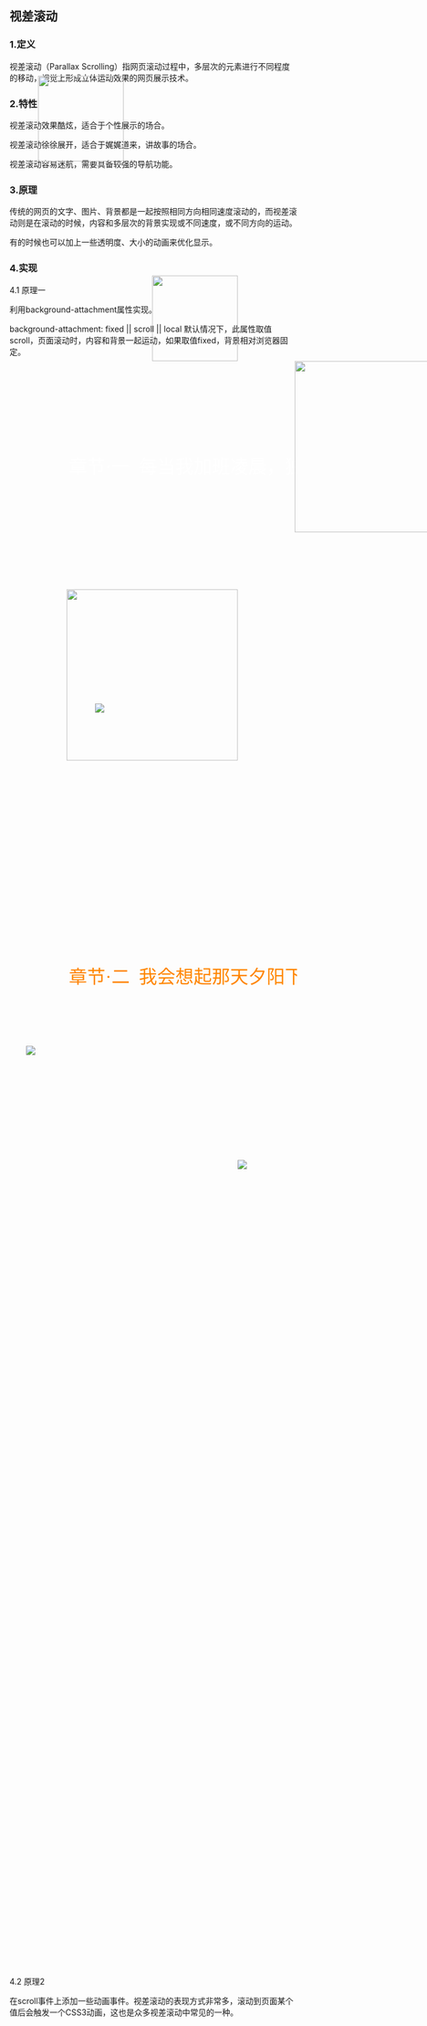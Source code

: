 ## 视差滚动
### 1.定义
视差滚动（Parallax Scrolling）指网页滚动过程中，多层次的元素进行不同程度的移动，视觉上形成立体运动效果的网页展示技术。

### 2.特性

视差滚动效果酷炫，适合于个性展示的场合。

视差滚动徐徐展开，适合于娓娓道来，讲故事的场合。

视差滚动容易迷航，需要具备较强的导航功能。

### 3.原理
传统的网页的文字、图片、背景都是一起按照相同方向相同速度滚动的，而视差滚动则是在滚动的时候，内容和多层次的背景实现或不同速度，或不同方向的运动。

有的时候也可以加上一些透明度、大小的动画来优化显示。

### 4.实现
4.1 原理一

利用background-attachment属性实现。

background-attachment: fixed || scroll || local
默认情况下，此属性取值scroll，页面滚动时，内容和背景一起运动，如果取值fixed，背景相对浏览器固定。

<pre><code>
<div>
<html lang="zh-CN"><head>
<meta charset="UTF-8">
<title>视差滚动原理一</title>
<style>
.article{
	width: 960px;
	margin: 0 auto;
	height: 800px;
	padding: 40px;
	font: 18px/1.5 'Microsoft YaHei';
	background-repeat: no-repeat;
	background-attachment: fixed;
	background-position: center center;
	background-size: cover;
}
.section1{
	background-image: url( http://www.alloyteam.com/wp-content/uploads/2014/01/section01.jpg);
}
.section2{
	background-image: url( http://www.alloyteam.com/wp-content/uploads/2014/01/section02.jpg);
}
.section3{
	background-image: url( http://www.alloyteam.com/wp-content/uploads/2014/01/section03.jpg);
}
.title{
	font: 32px/1.5 '微软雅黑';
	position: relative;
	top: 360px;
}
.content{
	position: relative;
	top: 380px;
	color: #777;
}
.section1 .title{
	color: white;
}
.section2 .title{
	color: #FF8500;
}
.section3 .title{
	color: #747474;
}
</style></head>

<body style="zoom: 1;">
<div class="article section1">
	<div class="title">
		章节·一  每当我加班凌晨，独自一人走在黑暗的回家路上
	</div>
	<div class="content">
		我是内容我是内容我是内容我是内容我是内容我是内容我是内容我是内容
		我是内容我是内容我是内容我是内容我是内容我是内容我是内容我是内容
		我是内容我是内容我是内容我是内容我是内容我是内容我是内容我是内容
	</div>
</div>
<div class="article section2">
	<div class="title">
		章节·二  我会想起那天夕阳下的奔跑
	</div>
	<div class="content">
		我是内容我是内容我是内容我是内容我是内容我是内容我是内容我是内容
		我是内容我是内容我是内容我是内容我是内容我是内容我是内容我是内容
		我是内容我是内容我是内容我是内容我是内容我是内容我是内容我是内容
	</div>
</div>
<div class="article section3">
	<div class="title">
		章节·三  那是我逝去的，青春
	</div>
	<div class="content">
		我是内容我是内容我是内容我是内容我是内容我是内容我是内容我是内容
		我是内容我是内容我是内容我是内容我是内容我是内容我是内容我是内容
		我是内容我是内容我是内容我是内容我是内容我喜欢你我是内容我是内容
	</div>
</div>
</body></html>
</code></pre>

4.2 原理2

在scroll事件上添加一些动画事件。视差滚动的表现方式非常多，滚动到页面某个值后会触发一个CSS3动画，这也是众多视差滚动中常见的一种。


<pre><code>
<!DOCTYPE html>
<html lang="zh-CN"><head>
<meta charset="UTF-8">
<title>视差滚动原理儿</title>
<style>
.article{
	width: 960px;
	margin: 0 auto;
	height: 800px;
	padding: 40px;
	font: 18px/1.5 'Microsoft YaHei';
	overflow: hidden;
	background-repeat: no-repeat;
	background-attachment: fixed;
	background-position: center center;
	background-size: cover;
}
.section1{
	background-image: url( http://www.alloyteam.com/wp-content/uploads/2014/01/section01.jpg);
}
.section2{
	background-image: url( http://www.alloyteam.com/wp-content/uploads/2014/01/section02.jpg);
}
.section3{
	background-image: url( http://www.alloyteam.com/wp-content/uploads/2014/01/section03.jpg);
}
.title{
	font: 32px/1.5 '微软雅黑';
	position: relative;
	top: -100px;
}
.content{
	position: relative;
	top: 380px;
	left: 1024px;
	color: #777;
}
.section1 .title{
	color: white;
}
.section2 .title{
	color: #FF8500;
}
.section3 .title{
	opacity: 0;
	top: 360px;
	color: #747474;
}
.title-anim{
	top: 360px;
	-webkit-transition : all 3s;
	-moz-transition : all 3s;
	-ms-transition : all 3s;
	transition : all 3s;
}
.title-anim2{
	opacity: 1!important;
	/*opacity 属性设置元素的不透明级别*/
	-webkit-transition : all 2s;
	-moz-transition : all 2s;
	-ms-transition : all 2s;
	transition : all 2s;
}
.content-anim{
	left: 0px;
	-webkit-transition : all 3s;
	-moz-transition : all 3s;
	-ms-transition : all 3s;
	transition : all 3s;
}
</style></head>

<body style="zoom: 1;">
<div id="articles">
	<div id="article1" class="article section1">
		<div id="title1" class="title title-anim">
			章节·一  每当我加班凌晨，独自一人走在黑暗的回家路上
		</div>
		<div id="content1" class="content content-anim">
			我是内容我是内容我是内容我是内容我是内容我是内容我是内容我是内容
			我是内容我是内容我是内容我是内容我是内容我是内容我是内容我是内容
			我是内容我是内容我是内容我是内容我是内容我是内容我是内容我是内容
		</div>
	</div>
	<div class="article section2">
		<div id="title2" class="title">
			章节·二  我会想起那天夕阳下的奔跑
		</div>
		<div id="content2" class="content">
			我是内容我是内容我是内容我是内容我是内容我是内容我是内容我是内容
			我是内容我是内容我是内容我是内容我是内容我是内容我是内容我是内容
			我是内容我是内容我是内容我是内容我是内容我是内容我是内容我是内容
		</div>
	</div>
	<div class="article section3">
		<div id="title3" class="title">
			章节·三  那是我逝去的，青春
		</div>
		<div id="content3" class="content">
			我喜欢你我喜欢你我喜欢你我喜欢你我喜欢你我喜欢你我喜欢你我喜欢你
			我喜欢你我喜欢你我喜欢你我喜欢你我喜欢你我喜欢你我喜欢你我喜欢你
			我喜欢你我喜欢你我喜欢你我喜欢你我喜欢你我喜欢你我喜欢你我喜欢你
		</div>
	</div>
</div>

<script>
	var articleHeight = document.getElementById('article1').clientHeight;
	var title1 = document.getElementById('title1'),
		title2 = document.getElementById('title2'),
		title3 = document.getElementById('title3');
	var content1 = document.getElementById('content1'),
		content2 = document.getElementById('content2'),
		content3 = document.getElementById('content3');
	window.addEventListener('scroll',scrollHandler);

	function scrollHandler(e){
		var scrollTop = document.documentElement.scrollTop || document.body.scrollTop;
		if(scrollTop > 0 && scrollTop < articleHeight){
			title1.classList.add('title-anim');
			content1.classList.add('content-anim');
		}else if(scrollTop >= articleHeight && scrollTop < articleHeight*2){
			title2.classList.add('title-anim');
			content2.classList.add('content-anim');
		}else if(scrollTop >= articleHeight*2 && scrollTop < articleHeight*3){
			title3.classList.add('title-anim2');
			content3.classList.add('content-anim');
		}
	}
</script>


</body></html>
</code></pre>

4.3 原理3

视差滚动中最突出的内容就是立体的视差效果，最具有说明代表性的就是超级玛丽的游戏场景，当玩家操作马里奥移动时，水管和墙块更马里奥在同一水平层，移动速度最快。天上的白云为中层背景图，移动速度中等。而小山丘是最远的背景图，移动速度最慢。三个层次内容按不同速度移动，就会带来一种立体的视差效果。


<pre><code>
<!DOCTYPE html>
<html lang="zh-CN"><head>
<meta charset="UTF-8">
<title>视差滚动原理三</title>
<style>
body{
	height: 3000px;
	overflow-x: hidden; 
}
.scene{
	position: absolute;
	width: 100%;
	height: 100%;
}
img{
	position: absolute;

}
#scene_back{
}
#scene_center{
}
#scene_front{

}

#pokemon1{
	width: 150px;
	top: 200px;
	left: 50px;
}
#pokemon2{
	width: 300px;
	left: 800px;
	top: 450px;
}
#pokemon3{
	top: 600px;
	left: 150px;
}

#pokemon4{
	width: 200px;
	left: 800px;
	top: 400px;
}
#pokemon5{
	width: 300px;
	left: 500px;
	top: 500px;
}
#pokemon6{
	top: 1200px;
}

#pokemon7{
	width: 150px;
	left: 250px;
	top: 550px;
}
#pokemon8{
	width: 300px;
	left: 100px;
	top: 900px;
}
#pokemon9{
	top: 1400px;
	left: 400px;
}

 
</style></head>

<body style="zoom: 1;"><!--zoom:1;属性是IE浏览器的专有属性，Firefox等其它浏览器不支持。它可以设置或检索对象的缩放比例。除此之外，它还有其他一些小作用，比如触发ie的hasLayout属性，清除浮动、清除margin的重叠等。
但很遗憾的是，它通不过W3C验证-->

<div id="scene_back" class="scene" style="top: 0px;">
	<img id="pokemon1" src="http://www.alloyteam.com/wp-content/uploads/2014/01/001.png">
	<img id="pokemon4" src="http://www.alloyteam.com/wp-content/uploads/2014/01/004.png">
	<img id="pokemon7" src="http://www.alloyteam.com/wp-content/uploads/2014/01/007.png">
</div>
<div id="scene_center" class="scene" style="top: 200px;">
	<img id="pokemon2" src="http://www.alloyteam.com/wp-content/uploads/2014/01/002.png">
	<img id="pokemon5" src="http://www.alloyteam.com/wp-content/uploads/2014/01/005.png">
	<img id="pokemon8" src="http://www.alloyteam.com/wp-content/uploads/2014/01/008.png">
</div>
<div id="scene_front" class="scene" style="top: 700px;">
	<img id="pokemon3" src="http://www.alloyteam.com/wp-content/uploads/2014/01/003.png">
	<img id="pokemon6" src="http://www.alloyteam.com/wp-content/uploads/2014/01/006.png">
	<img id="pokemon9" src="http://www.alloyteam.com/wp-content/uploads/2014/01/009.png">
</div>

<script>
	var sceneBack = document.getElementById('scene_back'),
		sceneCenter = document.getElementById('scene_center'),
		sceneFront = document.getElementById('scene_front');
	var old_top1 = 0,
		old_top2 = 200,
		old_top3 = 700;

	addEvent(window,'scroll',onScroll);
	onScroll();

	function onScroll(e){
		var scrollTop = document.documentElement.scrollTop || document.body.scrollTop;
		sceneBack.style.top = old_top1+scrollTop*.9+'px';
		sceneCenter.style.top = old_top2+scrollTop*.7+'px';
		sceneFront.style.top = old_top3+scrollTop*.3+'px';	
	}

   	function addEvent(eventTarget, eventType, eventHandler) {
	/*兼容不同浏览器的绑定事件方法*/
	    if (eventTarget.addEventListener) {
	        eventTarget.addEventListener(eventType, eventHandler, false);
	    } else {
	        if (eventTarget.attachEvent) {
	            eventType = "on" + eventType;
	            eventTarget.attachEvent(eventType, eventHandler);
	        } else {
	            eventTarget["on" + eventType] = eventHandler;
	        }
	    }
    }

</script>


</body></html>
</code></pre>

4.4原理四

上下颠倒出现，这个跟原理三是一样的，唯独就是不是所有的元素都是往上升，而是一些元素上升，一些元素下沉。在计算top值的时候，不是“加上”，变成“减去”scrollTop就会有相应的效果。
<pre><code>
<!DOCTYPE html>
<html lang="zh-CN"><head>
<meta charset="UTF-8">
<title>视差滚动</title>
<style>
.container{
	position: absolute;
	width: 100%;
	height: 3000px;
}
img{
	position: absolute;
}
#ahri{
	left: 550px;
	
}
 
</style></head>


<body style="zoom: 1;">

<section class="container">
	<img id="sona" src="http://www.alloyteam.com/wp-content/uploads/2014/01/lol_sona.jpg" style="top: -1000px;">
	<img id="ahri" src="http://www.alloyteam.com/wp-content/uploads/2014/01/lol_ahri.jpg" style="top: 1000px;">
</section>

<script>

	var sona = document.getElementById('sona'),
		ahri = document.getElementById('ahri');
	var old_top1 = -1000,
		old_top2 = 1000;

	addEvent(window,'scroll',onScroll);
	onScroll();
	
	function onScroll(e){
		var scrollTop = document.documentElement.scrollTop || document.body.scrollTop;
		sona.style.top = old_top1+scrollTop*2+'px';
		ahri.style.top = old_top2-scrollTop*0+'px';
	}
	onScroll();

	function addEvent(eventTarget, eventType, eventHandler) {
	    if (eventTarget.addEventListener) {
	        eventTarget.addEventListener(eventType, eventHandler, false);
	    } else {
	        if (eventTarget.attachEvent) {
	            eventType = "on" + eventType;
	            eventTarget.attachEvent(eventType, eventHandler);
	        } else {
	            eventTarget["on" + eventType] = eventHandler;
	        }
	    }
    }

</script>


</body></html>
</pre></code>

原文：http://www.alloyteam.com/2014/01/parallax-scrolling-love-story/